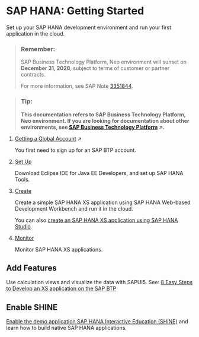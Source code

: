 <!-- loio868d804efd0b4eb788bdebd7b36a57a4 -->

# SAP HANA: Getting Started

Set up your SAP HANA development environment and run your first application in the cloud.



> ### Remember:  
> SAP Business Technology Platform, Neo environment will sunset on **December 31, 2028**, subject to terms of customer or partner contracts.
> 
> For more information, see SAP Note [3351844](https://launchpad.support.sap.com/#/notes/3351844).

> ### Tip:  
> **This documentation refers to SAP Business Technology Platform, Neo environment. If you are looking for documentation about other environments, see [SAP Business Technology Platform](https://help.sap.com/viewer/65de2977205c403bbc107264b8eccf4b/Cloud/en-US/6a2c1ab5a31b4ed9a2ce17a5329e1dd8.html "SAP Business Technology Platform (SAP BTP) is an integrated offering comprised of four technology portfolios: database and data management, application development and integration, analytics, and intelligent technologies. The platform offers users the ability to turn data into business value, compose end-to-end business processes, and build and extend SAP applications quickly.") :arrow_upper_right:.**



1.  [Getting a Global Account](https://help.sap.com/viewer/65de2977205c403bbc107264b8eccf4b/Cloud/en-US/046f127f2a614438b616ccfc575fdb16.html "Explore the different options for trying out SAP BTP.") :arrow_upper_right:

    You first need to sign up for an SAP BTP account.

2.  [Set Up](install-sap-hana-tools-for-eclipse-b0e351a.md)

    Download Eclipse IDE for Java EE Developers, and set up SAP HANA Tools.

3.  [Create](creating-an-sap-hana-xs-hello-world-application-using-sap-hana-web-based-development-work-4959458.md#loio4959458552574c77b62fe27b0eb363ef)

    Create a simple SAP HANA XS application using SAP HANA Web-based Development Workbench and run it in the cloud.

    You can also [create an SAP HANA XS application using SAP HANA Studio](creating-an-sap-hana-xs-classic-hello-world-application-using-sap-hana-studio-3762b22.md#loio3762b229a4074fc59ac6a9ee7404f8c9).

4.  [Monitor](../50-administration-and-ops-neo/sap-hana-application-operations-6902b48.md)

    Monitor SAP HANA XS applications.




## Add Features

Use calculation views and visualize the data with SAPUI5. See: [8 Easy Steps to Develop an XS application on the SAP BTP](http://help.sap.com/disclaimer?site=http://scn.sap.com/community/developer-center/cloud-platform/blog/2013/10/17/8-easy-steps-to-develop-an-xs-application-on-the-sap-hana-cloud-platform)



<a name="loio868d804efd0b4eb788bdebd7b36a57a4__section_owh_xbx_j4b"/>

## Enable SHINE

[Enable the demo application SAP HANA Interactive Education \(SHINE\)](enable-sap-hana-interactive-education-shine-396c2d7.md) and learn how to build native SAP HANA applications.


